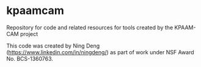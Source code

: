 # kpaamcam
Repository for code and related resources for tools created by the KPAAM-CAM project

This code was created by Ning Deng (https://www.linkedin.com/in/ningdeng/) 
as part of work under NSF Award No. BCS-1360763.